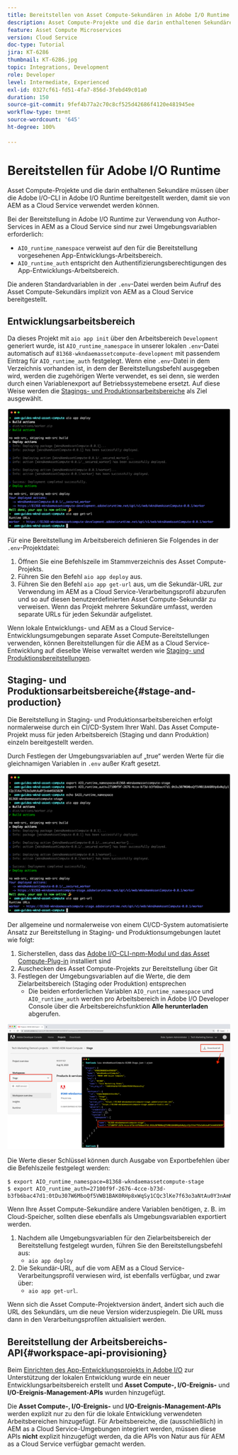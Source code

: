 ```yaml
---
title: Bereitstellen von Asset Compute-Sekundären in Adobe I/O Runtime zur Verwendung mit AEM as a Cloud Service
description: Asset Compute-Projekte und die darin enthaltenen Sekundäre müssen in Adobe I/O Runtime bereitgestellt werden, damit sie mit AEM as a Cloud Service verwendet werden können.
feature: Asset Compute Microservices
version: Cloud Service
doc-type: Tutorial
jira: KT-6286
thumbnail: KT-6286.jpg
topic: Integrations, Development
role: Developer
level: Intermediate, Experienced
exl-id: 0327cf61-fd51-4fa7-856d-3febd49c01a0
duration: 150
source-git-commit: 9fef4b77a2c70c8cf525d42686f4120e481945ee
workflow-type: tm+mt
source-wordcount: '645'
ht-degree: 100%

---
```


# Bereitstellen für Adobe I/O Runtime

Asset Compute-Projekte und die darin enthaltenen Sekundäre müssen über die Adobe I/O-CLI in Adobe I/O Runtime bereitgestellt werden, damit sie von AEM as a Cloud Service verwendet werden können.

Bei der Bereitstellung in Adobe I/O Runtime zur Verwendung von Author-Services in AEM as a Cloud Service sind nur zwei Umgebungsvariablen erforderlich:

+ `AIO_runtime_namespace` verweist auf den für die Bereitstellung vorgesehenen App-Entwicklungs-Arbeitsbereich.
+ `AIO_runtime_auth` entspricht den Authentifizierungsberechtigungen des App-Entwicklungs-Arbeitsbereich.

Die anderen Standardvariablen in der `.env`-Datei werden beim Aufruf des Asset Compute-Sekundärs implizit von AEM as a Cloud Service bereitgestellt.

## Entwicklungsarbeitsbereich

Da dieses Projekt mit `aio app init` über den Arbeitsbereich `Development` generiert wurde, ist `AIO_runtime_namespace` in unserer lokalen `.env`-Datei automatisch auf `81368-wkndaemassetcompute-development` mit passendem Eintrag für `AIO_runtime_auth` festgelegt. Wenn eine `.env`-Datei in dem Verzeichnis vorhanden ist, in dem der Bereitstellungsbefehl ausgegeben wird, werden die zugehörigen Werte verwendet, es sei denn, sie werden durch einen Variablenexport auf Betriebssystemebene ersetzt. Auf diese Weise werden die [Stagings- und Produktionsarbeitsbereiche](#stage-and-production) als Ziel ausgewählt.

![„aio app deploy“ mit .env-Variablen](./assets/runtime/development__aio.png)

Für eine Bereitstellung im Arbeitsbereich definieren Sie Folgendes in der `.env`-Projektdatei:

1. Öffnen Sie eine Befehlszeile im Stammverzeichnis des Asset Compute-Projekts.
1. Führen Sie den Befehl `aio app deploy` aus.
1. Führen Sie den Befehl `aio app get-url` aus, um die Sekundär-URL zur Verwendung im AEM as a Cloud Service-Verarbeitungsprofil abzurufen und so auf diesen benutzerdefinierten Asset Compute-Sekundär zu verweisen. Wenn das Projekt mehrere Sekundäre umfasst, werden separate URLs für jeden Sekundär aufgelistet.

Wenn lokale Entwicklungs- und AEM as a Cloud Service-Entwicklungsumgebungen separate Asset Compute-Bereitstellungen verwenden, können Bereitstellungen für die AEM as a Cloud Service-Entwicklung auf dieselbe Weise verwaltet werden wie [Staging- und Produktionsbereitstellungen](#stage-and-production).

## Staging- und Produktionsarbeitsbereiche{#stage-and-production}

Die Bereitstellung in Staging- und Produktionsarbeitsbereichen erfolgt normalerweise durch ein CI/CD-System Ihrer Wahl. Das Asset Compute-Projekt muss für jeden Arbeitsbereich (Staging und dann Produktion) einzeln bereitgestellt werden.

Durch Festlegen der Umgebungsvariablen auf „true“ werden Werte für die gleichnamigen Variablen in `.env` außer Kraft gesetzt.

![„aio app deploy“ mit Exportvariablen](./assets/runtime/stage__export-and-aio.png)

Der allgemeine und normalerweise von einem CI/CD-System automatisierte Ansatz zur Bereitstellung in Staging- und Produktionsumgebungen lautet wie folgt:

1. Sicherstellen, dass das [Adobe I/O-CLI-npm-Modul und das Asset Compute-Plug-in](../set-up/development-environment.md#aio) installiert sind
1. Auschecken des Asset Compute-Projekts zur Bereitstellung über Git
1. Festlegen der Umgebungsvariablen auf die Werte, die dem Zielarbeitsbereich (Staging oder Produktion) entsprechen
   + Die beiden erforderlichen Variablen `AIO_runtime_namespace` und `AIO_runtime_auth` werden pro Arbeitsbereich in Adobe I/O Developer Console über die Arbeitsbereichsfunktion __Alle herunterladen__ abgerufen.

![Adobe Developer Console – AIO Runtime-Namespace und -Authentifizierung](./assets/runtime/stage-auth-namespace.png)

Die Werte dieser Schlüssel können durch Ausgabe von Exportbefehlen über die Befehlszeile festgelegt werden:

```
$ export AIO_runtime_namespace=81368-wkndaemassetcompute-stage
$ export AIO_runtime_auth=27100f9f-2676-4cce-b73d-b3fb6bac47d1:0tDu307W6MboQf5VWB1BAK0RHp8xWqSy1CQc3lKe7f63o3aNtAu0Y3nAmN56502W
```

Wenn Ihre Asset Compute-Sekundäre andere Variablen benötigen, z. B. im Cloud-Speicher, sollten diese ebenfalls als Umgebungsvariablen exportiert werden.

1. Nachdem alle Umgebungsvariablen für den Zielarbeitsbereich der Bereitstellung festgelegt wurden, führen Sie den Bereitstellungsbefehl aus:
   + `aio app deploy`
1. Die Sekundär-URL, auf die vom AEM as a Cloud Service-Verarbeitungsprofil verwiesen wird, ist ebenfalls verfügbar, und zwar über:
   + `aio app get-url`.

Wenn sich die Asset Compute-Projektversion ändert, ändert sich auch die URL des Sekundärs, um die neue Version widerzuspiegeln. Die URL muss dann in den Verarbeitungsprofilen aktualisiert werden.

## Bereitstellung der Arbeitsbereichs-API{#workspace-api-provisioning}

Beim [Einrichten des App-Entwicklungsprojekts in Adobe I/O](../set-up/app-builder.md) zur Unterstützung der lokalen Entwicklung wurde ein neuer Entwicklungsarbeitsbereich erstellt und __Asset Compute-, I/O-Ereignis-__ und __I/O-Ereignis-Management-APIs__ wurden hinzugefügt.

Die __Asset Compute-, I/O-Ereignis-__ und __I/O-Ereignis-Management-APIs__ werden explizit nur zu den für die lokale Entwicklung verwendeten Arbeitsbereichen hinzugefügt. Für Arbeitsbereiche, die (ausschließlich) in AEM as a Cloud Service-Umgebungen integriert werden, müssen diese APIs __nicht__ explizit hinzugefügt werden, da die APIs von Natur aus für AEM as a Cloud Service verfügbar gemacht werden.
